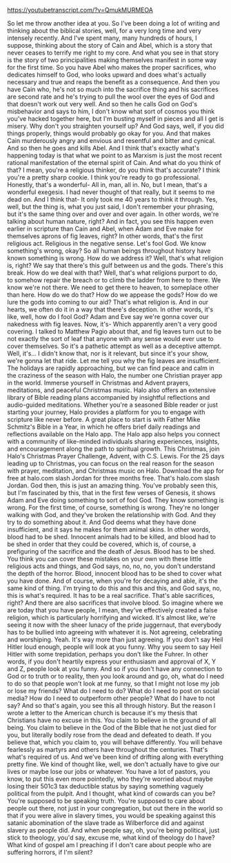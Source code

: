 https://youtubetranscript.com/?v=QmukMURMEOA

 So let me throw another idea at you. So I've been doing a lot of writing and thinking about the biblical stories, well, for a very long time and very intensely recently. And I've spent many, many hundreds of hours, I suppose, thinking about the story of Cain and Abel, which is a story that never ceases to terrify me right to my core. And what you see in that story is the story of two principalities making themselves manifest in some way for the first time. So you have Abel who makes the proper sacrifices, who dedicates himself to God, who looks upward and does what's actually necessary and true and reaps the benefit as a consequence. And then you have Cain who, he's not so much into the sacrifice thing and his sacrifices are second rate and he's trying to pull the wool over the eyes of God and that doesn't work out very well. And so then he calls God on God's misbehavior and says to him, I don't know what sort of cosmos you think you've hacked together here, but I'm busting myself in pieces and all I get is misery. Why don't you straighten yourself up? And God says, well, if you did things properly, things would probably go okay for you. And that makes Cain murderously angry and envious and resentful and bitter and cynical. And so then he goes and kills Abel. And I think that's exactly what's happening today is that what we point to as Marxism is just the most recent rational manifestation of the eternal spirit of Cain. And what do you think of that? I mean, you're a religious thinker, do you think that's accurate? I think you're a pretty sharp cookie. I think you're ready to go professional. Honestly, that's a wonderful- All in, man, all in. No, but I mean, that's a wonderful exegesis. I had never thought of that really, but it seems to me dead on. And I think that- It only took me 40 years to think it through. Yes, well, but the thing is, what you just said, I don't remember your phrasing, but it's the same thing over and over and over again. In other words, we're talking about human nature, right? And in fact, you see this happen even earlier in scripture than Cain and Abel, when Adam and Eve make for themselves aprons of fig leaves, right? In other words, that's the first religious act. Religious in the negative sense. Let's fool God. We know something's wrong, okay? So all human beings throughout history have known something is wrong. How do we address it? Well, that's what religion is, right? We say that there's this gulf between us and the gods. There's this break. How do we deal with that? Well, that's what religions purport to do, to somehow repair the breach or to climb the ladder from here to there. We know we're not there. We need to get there to heaven, to someplace other than here. How do we do that? How do we appease the gods? How do we lure the gods into coming to our aid? That's what religion is. And in our hearts, we often do it in a way that there's deception. In other words, it's like, well, how do I fool God? Adam and Eve say we're gonna cover our nakedness with fig leaves. Now, it's- Which apparently aren't a very good covering. I talked to Matthew Pagio about that, and fig leaves turn out to be not exactly the sort of leaf that anyone with any sense would ever use to cover themselves. So it's a pathetic attempt as well as a deceptive attempt. Well, it's... I didn't know that, nor is it relevant, but since it's your show, we're gonna let that ride. Let me tell you why the fig leaves are insufficient. The holidays are rapidly approaching, but we can find peace and calm in the craziness of the season with Halo, the number one Christian prayer app in the world. Immerse yourself in Christmas and Advent prayers, meditations, and peaceful Christmas music. Halo also offers an extensive library of Bible reading plans accompanied by insightful reflections and audio-guided meditations. Whether you're a seasoned Bible reader or just starting your journey, Halo provides a platform for you to engage with scripture like never before. A great place to start is with Father Mike Schmitz's Bible in a Year, in which he offers brief daily readings and reflections available on the Halo app. The Halo app also helps you connect with a community of like-minded individuals sharing experiences, insights, and encouragement along the path to spiritual growth. This Christmas, join Halo's Christmas Prayer Challenge, Advent, with C.S. Lewis. For the 25 days leading up to Christmas, you can focus on the real reason for the season with prayer, meditation, and Christmas music on Halo. Download the app for free at halo.com slash Jordan for three months free. That's halo.com slash Jordan. God then, this is just an amazing thing. You've probably seen this, but I'm fascinated by this, that in the first few verses of Genesis, it shows Adam and Eve doing something to sort of fool God. They know something is wrong. For the first time, of course, something is wrong. They're no longer walking with God, and they've broken the relationship with God. And they try to do something about it. And God deems what they have done insufficient, and it says he makes for them animal skins. In other words, blood had to be shed. Innocent animals had to be killed, and blood had to be shed in order that they could be covered, which is, of course, a prefiguring of the sacrifice and the death of Jesus. Blood has to be shed. You think you can cover these mistakes on your own with these little religious acts and things, and God says, no, no, no, you don't understand the depth of the horror. Blood, innocent blood has to be shed to cover what you have done. And of course, when you're for decaying and able, it's the same kind of thing. I'm trying to do this and this and this, and God says, no, this is what's required. It has to be a real sacrifice. That's able sacrifices, right? And there are also sacrifices that involve blood. So imagine where we are today that you have people, I mean, they've effectively created a false religion, which is particularly horrifying and wicked. It's almost like, we're seeing it now with the sheer lunacy of the pride juggernaut, that everybody has to be bullied into agreeing with whatever it is. Not agreeing, celebrating and worshiping. Yeah. It's way more than just agreeing. If you don't say Heil Hitler loud enough, people will look at you funny. Why you seem to say Heil Hitler with some trepidation, perhaps you don't like the Fuhrer. In other words, if you don't heartily express your enthusiasm and approval of X, Y and Z, people look at you funny. And so if you don't have any connection to God or to truth or to reality, then you look around and go, oh, what do I need to do so that people won't look at me funny, so that I might not lose my job or lose my friends? What do I need to do? What do I need to post on social media? How do I need to outperform other people? What do I have to not say? And so that's again, you see this all through history. But the reason I wrote a letter to the American church is because it's my thesis that Christians have no excuse in this. You claim to believe in the ground of all being. You claim to believe in the God of the Bible that he not just died for you, but literally bodily rose from the dead and defeated to death. If you believe that, which you claim to, you will behave differently. You will behave fearlessly as martyrs and others have throughout the centuries. That's what's required of us. And we've been kind of drifting along with everything pretty fine. We kind of thought like, well, we don't actually have to give our lives or maybe lose our jobs or whatever. You have a lot of pastors, you know, to put this even more pointedly, who they're worried about maybe losing their 501c3 tax deductible status by saying something vaguely political from the pulpit. And I thought, what kind of cowards can you be? You're supposed to be speaking truth. You're supposed to care about people out there, not just in your congregation, but out there in the world so that if you were alive in slavery times, you would be speaking against this satanic abomination of the slave trade as Wilberforce did and against slavery as people did. And when people say, oh, you're being political, just stick to theology, you'd say, excuse me, what kind of theology do I have? What kind of gospel am I preaching if I don't care about people who are suffering horrors, if I'm silent?